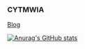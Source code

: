 ### CYTMWIA

[Blog](https://cytmwia.github.io)

[![Anurag's GitHub stats](https://github-readme-stats.vercel.app/api?username=CYTMWIA)](https://github.com/anuraghazra/github-readme-stats)

